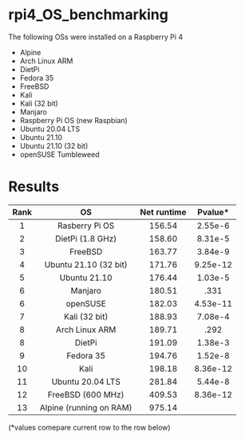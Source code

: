 # rpi4_OS_benchmarking
The following OSs were installed on a Raspberry Pi 4
* Alpine
* Arch Linux ARM
* DietPi
* Fedora 35
* FreeBSD
* Kali
* Kali (32 bit)
* Manjaro
* Raspberry Pi OS (new Raspbian)
* Ubuntu 20.04 LTS
* Ubuntu 21.10
* Ubuntu 21.10 (32 bit)
* openSUSE Tumbleweed

# Results
Rank | OS | Net runtime | Pvalue*
|:---:|:---:|:---:|:---:|
1 | Rasberry Pi OS | 156.54 | 2.55e-6
2 | DietPi (1.8 GHz) | 158.60 | 8.31e-5
3 | FreeBSD | 163.77 | 3.84e-9
4 | Ubuntu 21.10 (32 bit) | 171.76 | 9.25e-12
5 | Ubuntu 21.10 | 176.44 | 1.03e-5
6 | Manjaro | 180.51 | .331
6 | openSUSE | 182.03 | 4.53e-11
7 | Kali (32 bit) | 188.93 | 7.08e-4
8 | Arch Linux ARM | 189.71 | .292
8 | DietPi | 191.09 | 1.38e-3
9 | Fedora 35 | 194.76 | 1.52e-8
10 | Kali | 198.18 | 8.36e-12
11 | Ubuntu 20.04 LTS | 281.84 | 5.44e-8
12 | FreeBSD (600 MHz) | 409.53 | 8.36e-12
13 | Alpine (running on RAM) | 975.14 | 
(*values comepare current row to the row below)
